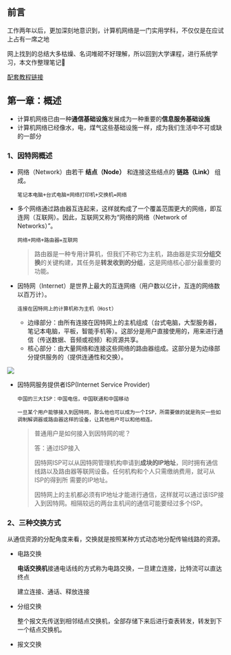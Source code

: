 ## 前言

工作两年以后，更加深刻地意识到，计算机网络是一门实用学科，不仅仅是在应试上占有一席之地

网上找到的总结大多枯燥、名词堆砌不好理解，所以回到大学课程，进行系统学习，本文作整理笔记📒

[配套教程链接](https://www.bilibili.com/video/BV1c4411d7jb/?spm_id_from=333.337.search-card.all.click&vd_source=2b211224d72ed36d88f40e2d2a243144)

## 第一章：概述

- 计算机网络已由一种**通信基础设施**发展成为一种重要的**信息服务基础设施**
- 计算机网络已经像水，电，煤气这些基础设施一样，成为我们生活中不可或缺的一部分

### 1、因特网概述

- 网络（Network）由若干 **结点（Node）** 和连接这些结点的 **链路（Link）** 组成。

  `笔记本电脑+台式电脑+网络打印机+交换机=网络`

- 多个网络通过路由器互连起来，这样就构成了一个覆盖范围更大的网络，即互连网（互联网）。因此，互联网又称为“网络的网络（Network of Networks）”。

  `网络+网络+路由器=互联网`

  > 路由器是一种专用计算机，但我们不称它为主机，路由器是实现**分组交换**的关键构建，其任务是**转发收到的分组**，这是网络核心部分最重要的功能。

- 因特网（Internet）是世界上最大的互连网络（用户数以亿计，互连的网络数以百万计）。

  `连接在因特网上的计算机称为主机（Host）`

  - 边缘部分：由所有连接在因特网上的主机组成（台式电脑，大型服务器，笔记本电脑，平板，智能手机等）。这部分是用户直接使用的，用来进行通信（传送数据、音频或视频）和资源共享。
  - 核心部分：由大量网络和连接这些网络的路由器组成。这部分是为边缘部分提供服务的（提供连通性和交换）。

![ ](https://github.com/BloothOfYouth/Computer-Network-Notes/raw/master/%E8%AE%A1%E7%AE%97%E6%9C%BA%E7%BD%91%E7%BB%9C%E7%AC%AC1%E7%AB%A0%EF%BC%88%E6%A6%82%E8%BF%B0%EF%BC%89.assets/20201016103744.png)

- 因特网服务提供者ISP(Internet Service Provider)

  `中国的三大ISP：中国电信，中国联通和中国移动`

  `一旦某个用户能够接入到因特网，那么他也可以成为一个ISP，所需要做的就是购买一些如调制解调器或路由器这样的设备，让其他用户可以和他相连。`

  > 普通用户是如何接入到因特网的呢？
  >
  > 答：通过ISP接入
  >
  > 因特网ISP可以从因特网管理机构申请到**成块的IP地址**，同时拥有通信线路以及路由器等联网设备。任何机构和个人只需缴纳费用，就可从ISP的得到所 需要的IP地址。
  >
  > 因特网上的主机都必须有IP地址才能进行通信，这样就可以通过该ISP接入到因特网。相隔较远的两台主机间的通信可能要经过多个ISP。

### 2、三种交换方式

从通信资源的分配角度来看，交换就是按照某种方式动态地分配传输线路的资源。

- 电路交换

  **电话交换机**接通电话线的方式称为电路交换，一旦建立连接，比特流可以直达终点

  建立连接、通话、释放连接

- 分组交换

  整个报文先传送到相邻结点交换机，全部存储下来后进行查表转发，转发到下一个结点交换机。

- 报文交换
